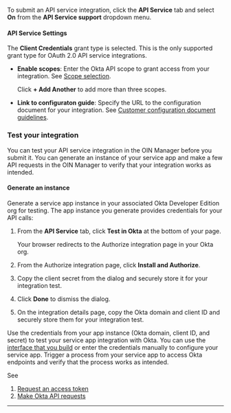 To submit an API service integration, click the **API Service** tab and select **On** from the **API Service support** dropdown menu.

#### API Service Settings

The **Client Credentials** grant type is selected. This is the only supported grant type for OAuth 2.0 API service integrations.

* **Enable scopes**: Enter the Okta API scope to grant access from your integration. See [Scope selection](/docs/guides/build-api-integration/main/#scope-selection).

    Click **+ Add Another** to add more than three scopes.

* **Link to configuraton guide**: Specify the URL to the configuration document for your integration. See [Customer configuration document guidelines](/docs/guides/submit-app-prereq/main/#customer-configuration-document-guidelines).

### Test your integration

You can test your API service integration in the OIN Manager before you submit it. You can generate an instance of your service app and make a few API requests in the OIN Manager to verify that your integration works as intended.

#### Generate an instance

Generate a service app instance in your associated Okta Developer Edition org for testing. The app instance you generate provides credentials for your API calls:

1. From the **API Service** tab, click **Test in Okta** at the bottom of your page.

   Your browser redirects to the Authorize integration page in your Okta org.

1. From the Authorize integration page, click **Install and Authorize**.
1. Copy the client secret from the dialog and securely store it for your integration test.
1. Click **Done** to dismiss the dialog.
1. On the integration details page, copy the Okta domain and client ID and securely store them for your integration test.

Use the credentials from your app instance (Okta domain, client ID, and secret) to test your service app integration with Okta. You can use the [interface that you build](/docs/guides/build-api-integration/main/#save-customer-credentials) or enter the credentials manually to configure your service app. Trigger a process from your service app to access Okta endpoints and verify that the process works as intended.

See
1. [Request an access token](/docs/guides/build-api-integration/main/#request-an-access-token)
1. [Make Okta API requests](/docs/guides/build-api-integration/main/#make-okta-api-requests)

---